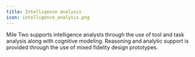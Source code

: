 ```yaml
---
title: Intelligence analysis
icon: intelligence_analysis.png
---
```

Mile Two supports intelligence analysts through the use of tool and task analysis along with cognitive modeling. Reasoning and analytic support is provided through the use of mixed fidelity design prototypes.
